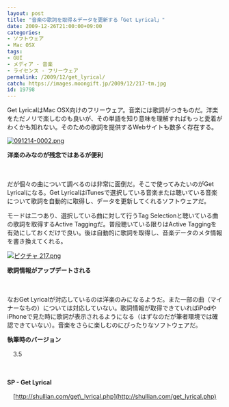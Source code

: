 ```yaml
---
layout: post
title: "音楽の歌詞を取得＆データを更新する「Get Lyrical」"
date: 2009-12-26T21:00:00+09:00
categories:
- ソフトウェア
- Mac OSX
tags: 
- GUI
- メディア - 音楽
- ライセンス - フリーウェア
permalink: /2009/12/get_lyrical/
catch: https://images.moongift.jp/2009/12/217-tm.jpg
id: 19798
---
```

Get LyricalはMac OSX向けのフリーウェア。音楽には歌詞がつきものだ。洋楽をただノリで楽しむのも良いが、その単語を知り意味を理解すればもっと愛着がわくかも知れない。そのための歌詞を提供するWebサイトも数多く存在する。

  

[![091214-0002.png](https://images.moongift.jp/2009/12/091214-0002-tm.jpg)](https://images.moongift.jp/2009/12/091214-0002.png)  
  
**洋楽のみなのが残念ではあるが便利**

  

　

  

だが個々の曲について調べるのは非常に面倒だ。そこで使ってみたいのがGet Lyricalになる。Get LyricalはiTunesで選択している音楽または聴いている音楽について歌詞を自動的に取得し、データを更新してくれるソフトウェアだ。

  
  
<!--more-->

モードは二つあり、選択している曲に対して行うTag Selectionと聴いている曲の歌詞を取得するActive Taggingだ。普段聴いている限りはActive Taggingを有効にしておくだけで良い。後は自動的に歌詞を取得し、音楽データのメタ情報を書き換えてくれる。

  

[![ピクチャ 217.png](https://images.moongift.jp/2009/12/217-tm.jpg)](https://images.moongift.jp/2009/12/217.png)  
  
**歌詞情報がアップデートされる**

  

　

  

なおGet Lyricalが対応しているのは洋楽のみになるようだ。また一部の曲（マイナーなもの）については対応していない。歌詞情報が取得できていればiPodやiPhoneで見た時に歌詞が表示されるようになる（はずなのだが筆者環境では確認できていない）。音楽をさらに楽しむのにぴったりなソフトウェアだ。

  

**執筆時のバージョン**  
  
　3.5

  

　

  

**SP - Get Lyrical**  
  
　[http://shullian.com/get\_lyrical.php](http://shullian.com/get_lyrical.php)

  
  
